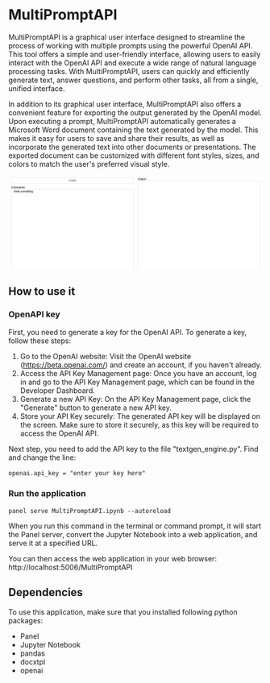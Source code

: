 # MultiPromptAPI

MultiPromptAPI is a graphical user interface designed to streamline the process of working with multiple prompts using the powerful OpenAI API. This tool offers a simple and user-friendly interface, allowing users to easily interact with the OpenAI API and execute a wide range of natural language processing tasks. With MultiPromptAPI, users can quickly and efficiently generate text, answer questions, and perform other tasks, all from a single, unified interface. 


In addition to its graphical user interface, MultiPromptAPI also offers a convenient feature for exporting the output generated by the OpenAI model. Upon executing a prompt, MultiPromptAPI automatically generates a Microsoft Word document containing the text generated by the model. This makes it easy for users to save and share their results, as well as incorporate the generated text into other documents or presentations. The exported document can be customized with different font styles, sizes, and colors to match the user's preferred visual style.

![multipromptapi](https://github.com/xi2pi/multipromptapi/blob/main/MultiPromptAPI.jpg)

## How to use it

### OpenAPI key
First, you need to generate a key for the OpenAI API. To generate a key, follow these steps:

1. Go to the OpenAI website: Visit the OpenAI website (https://beta.openai.com/) and create an account, if you haven't already.
2. Access the API Key Management page: Once you have an account, log in and go to the API Key Management page, which can be found in the Developer Dashboard.
3. Generate a new API Key: On the API Key Management page, click the "Generate" button to generate a new API key.
4. Store your API Key securely: The generated API key will be displayed on the screen. Make sure to store it securely, as this key will be required to access the OpenAI API.

Next step, you need to add the API key to the file "textgen_engine.py". Find and change the line:  
```
openai.api_key = "enter your key here"
```

### Run the application
```
panel serve MultiPromptAPI.ipynb --autoreload
```
When you run this command in the terminal or command prompt, it will start the Panel server, convert the Jupyter Notebook into a web application, and serve it at a specified URL.

You can then access the web application in your web browser: http://localhost:5006/MultiPromptAPI

## Dependencies
To use this application, make sure that you installed following python packages:
- Panel 
- Jupyter Notebook 
- pandas
- docxtpl
- openai
    
